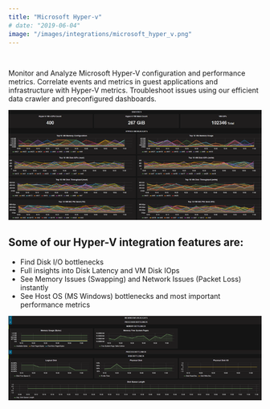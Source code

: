 ```yaml
---
title: "Microsoft Hyper-v"
# date: "2019-06-04"
image: "/images/integrations/microsoft_hyper_v.png"
---
```


 

<!-- ![Microsoft Hyper-v](/images/integrations/microsoft_hyper_vpng) -->



Monitor and Analyze Microsoft Hyper-V configuration and performance metrics. Correlate events and metrics in guest applications and infrastructure with Hyper-V metrics. Troubleshoot issues using our efficient data crawler and preconfigured dashboards.


![Microsoft Hyper-V performance Dashboard](/images/integrations/posts//hypervdashboard_1.png)


## Some of our Hyper-V integration features are:

* Find Disk I/O bottlenecks
* Full insights into Disk Latency and VM Disk IOps
* See Memory Issues (Swapping) and Network Issues (Packet Loss) instantly
* See Host OS (MS Windows) bottlenecks and most important performance metrics


![Host Performance MS Hyper-V Dashboard](/images/integrations/posts//hypervdashboard_2.png)